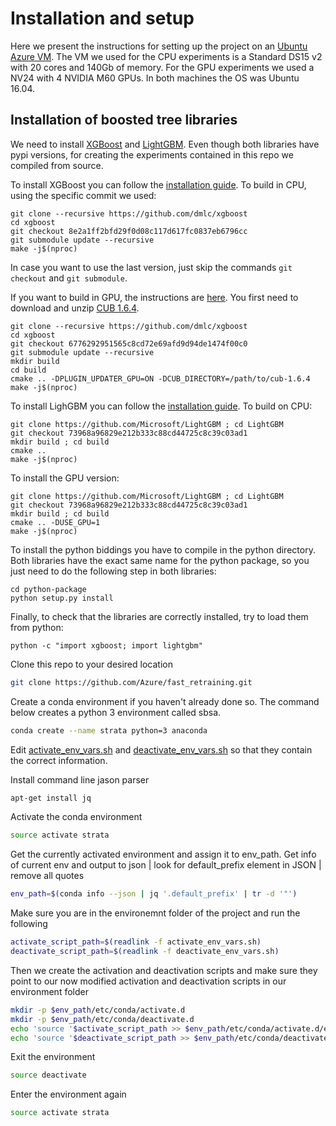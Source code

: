 # Installation and setup

Here we present the instructions for setting up the project on an [Ubuntu Azure VM](https://azure.microsoft.com/en-us/services/virtual-machines/). The VM we used for the CPU experiments is a Standard DS15 v2 with 20 cores and 140Gb of memory. For the GPU experiments we used a NV24 with 4 NVIDIA M60 GPUs. In both machines the OS was Ubuntu 16.04.

## Installation of boosted tree libraries

We need to install [XGBoost](https://github.com/dmlc/xgboost) and [LightGBM](https://github.com/microsoft/LightGBM). Even though both libraries have pypi versions, for creating the experiments contained in this repo we compiled from source. 

To install XGBoost you can follow the [installation guide](https://xgboost.readthedocs.io/en/latest/build.html). To build in CPU, using the specific commit we used:

    git clone --recursive https://github.com/dmlc/xgboost
    cd xgboost
    git checkout 8e2a1ff2bfd29f0d08c117d617fc0837eb6796cc
    git submodule update --recursive
    make -j$(nproc)

In case you want to use the last version, just skip the commands `git checkout` and `git submodule`.

If you want to build in GPU, the instructions are [here](https://github.com/dmlc/xgboost/tree/master/plugin/updater_gpu). You first need to download and unzip [CUB 1.6.4](https://nvlabs.github.io/cub/).

    git clone --recursive https://github.com/dmlc/xgboost
    cd xgboost
    git checkout 6776292951565c8cd72e69afd9d94de1474f00c0
    git submodule update --recursive
    mkdir build
    cd build
    cmake .. -DPLUGIN_UPDATER_GPU=ON -DCUB_DIRECTORY=/path/to/cub-1.6.4
    make -j$(nproc)

To install LighGBM you can follow the [installation guide](https://github.com/Microsoft/LightGBM/wiki/Installation-Guide). To build on CPU:

    git clone https://github.com/Microsoft/LightGBM ; cd LightGBM
    git checkout 73968a96829e212b333c88cd44725c8c39c03ad1
    mkdir build ; cd build
    cmake .. 
    make -j$(nproc)

To install the GPU version:

    git clone https://github.com/Microsoft/LightGBM ; cd LightGBM
    git checkout 73968a96829e212b333c88cd44725c8c39c03ad1
    mkdir build ; cd build
    cmake .. -DUSE_GPU=1
    make -j$(nproc)

To install the python biddings you have to compile in the python directory. Both libraries have the exact same name for the python package, so you just need to do the following step in both libraries:

    cd python-package
    python setup.py install

Finally, to check that the libraries are correctly installed, try to load them from python:

    python -c "import xgboost; import lightgbm"



Clone this repo to your desired location
```bash
git clone https://github.com/Azure/fast_retraining.git
```

Create a conda environment if you haven't already done so. The command below creates a python 3 environment called sbsa.
```bash
conda create --name strata python=3 anaconda
```


Edit [activate_env_vars.sh](environment/activate_env_vars.sh ) and [deactivate_env_vars.sh](environment/deactivate_env_vars.sh )
so that they contain the correct information.

Install command line jason parser
```bash
apt-get install jq
```

Activate the conda environment
```bash
source activate strata
```

Get the currently activated environment and assign it to env_path.
Get info of current env and output to json | look for default_prefix element in JSON | remove all quotes
```bash
env_path=$(conda info --json | jq '.default_prefix' | tr -d '"')
```

Make sure you are in the environemnt folder of the project and run the following
```bash
activate_script_path=$(readlink -f activate_env_vars.sh)
deactivate_script_path=$(readlink -f deactivate_env_vars.sh)
```

Then we create the activation and deactivation scripts and make sure they point to our now modified activation 
and deactivation scripts in our environment folder
```bash
mkdir -p $env_path/etc/conda/activate.d
mkdir -p $env_path/etc/conda/deactivate.d
echo 'source '$activate_script_path >> $env_path/etc/conda/activate.d/env_vars.sh
echo 'source '$deactivate_script_path >> $env_path/etc/conda/deactivate.d/env_vars.sh
```

Exit the environment
```bash
source deactivate
```

Enter the environment again
```bash
source activate strata
```


